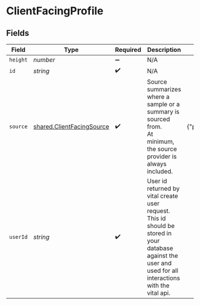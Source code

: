 # ClientFacingProfile


## Fields

| Field                                                                                                                                                       | Type                                                                                                                                                        | Required                                                                                                                                                    | Description                                                                                                                                                 | Example                                                                                                                                                     |
| ----------------------------------------------------------------------------------------------------------------------------------------------------------- | ----------------------------------------------------------------------------------------------------------------------------------------------------------- | ----------------------------------------------------------------------------------------------------------------------------------------------------------- | ----------------------------------------------------------------------------------------------------------------------------------------------------------- | ----------------------------------------------------------------------------------------------------------------------------------------------------------- |
| `height`                                                                                                                                                    | *number*                                                                                                                                                    | :heavy_minus_sign:                                                                                                                                          | N/A                                                                                                                                                         |                                                                                                                                                             |
| `id`                                                                                                                                                        | *string*                                                                                                                                                    | :heavy_check_mark:                                                                                                                                          | N/A                                                                                                                                                         |                                                                                                                                                             |
| `source`                                                                                                                                                    | [shared.ClientFacingSource](../../../sdk/models/shared/clientfacingsource.md)                                                                               | :heavy_check_mark:                                                                                                                                          | Source summarizes where a sample or a summary is sourced from.<br/>At minimum, the source provider is always included.                                      | {"provider":"oura"}                                                                                                                                         |
| `userId`                                                                                                                                                    | *string*                                                                                                                                                    | :heavy_check_mark:                                                                                                                                          | User id returned by vital create user request. This id should be stored in your database against the user and used for all interactions with the vital api. |                                                                                                                                                             |